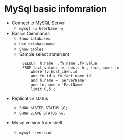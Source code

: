 MySql basic infomration
=======================

* Connect to MySQL Server
    - `mysql -u UserName -p`
* Basics Commands 
    - `Show databases `
    - `Use databasename`
    - `Show tables`
    - Sample select statement 
```
        SELECT  h.name  ,fn.name ,fv.value 
        FROM fact_values fv, hosts h , fact_names fn
            where fv.host_id=h.id 
            and fn.id = fv.fact_name_id
            and h.name = 'ServerName'
            and fn.name = 'FactName'
            limit 0,5 ; 
```

* Replication status 
    - `SHOW MASTER STATUS \G;`
    - `SHOW SLAVE STATUS \G;`

* Mysql version from shell
    -   `mysql --version`

